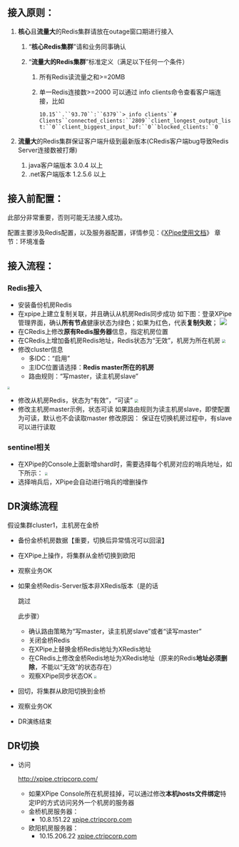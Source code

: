 ## 接入原则：

1. **核心**且**流量大**的Redis集群请放在outage窗口期进行接入

   1. “**核心Redis集群**”请和业务同事确认

   2. “**流量大的Redis集群**”标准定义（满足以下任何一个条件）

      1. 所有Redis读流量之和>=20MB

      2. 单一Redis连接数>=2000
            可以通过 info clients命令查看客户端连接，比如

         `10.15``.``93.70``:``6379``> info clients``# Clients``connected_clients:``2809``client_longest_output_list:``0``client_biggest_input_buf:``0``blocked_clients:``0`

2. **流量大**的Redis集群保证客户端升级到最新版本(CRedis客户端bug导致Redis Server连接数被打爆)

   1. java客户端版本 3.0.4 以上
   2. .net客户端版本 1.2.5.6 以上

## 接入前配置：

此部分非常重要，否则可能无法接入成功。

配置主要涉及Redis配置，以及服务器配置，详情参见：《[XPipe使用文档](http://conf.ctripcorp.com/pages/viewpage.action?pageId=113945769#XPipe使用文档-环境准备)》  章节：环境准备

## 接入流程：

### Redis接入

- 安装备份机房Redis
- 在xpipe上建立复制关联，并且确认从机房Redis同步成功
  如下图：登录XPipe管理界面，确认**所有节点**健康状态为绿色；如果为红色，代表**复制失败**；
  ![](/Users/fints/p/java/x-pipe/doc/gitbook/reference/1.5_upgrade_to_xpipe/1.png)
- 在CRedis上修改**原有Redis服务器**信息，指定机房位置
- 在CRedis上增加备机房Redis地址，Redis状态为“无效”，机房为所在机房
  <img src="/Users/fints/p/java/x-pipe/doc/gitbook/reference/1.5_upgrade_to_xpipe/2.png" style="zoom:50%;" />
- 修改cluster信息
  - 多IDC：“启用”
  - 主IDC位置请选择：**Redis master所在的机房**
  - 路由规则：“写master，读主机房slave”

<img src="/Users/fints/p/java/x-pipe/doc/gitbook/reference/1.5_upgrade_to_xpipe/3.png" style="zoom:33%;" />

- 修改从机房Redis，状态为“有效”，“可读”
  <img src="/Users/fints/p/java/x-pipe/doc/gitbook/reference/1.5_upgrade_to_xpipe/4.png" style="zoom:50%;" />
- 修改主机房master示例，状态可读
  如果路由规则为读主机房slave，即使配置为可读，默认也不会读取master
  修改原因：
  保证在切换机房过程中，有slave可以进行读取

### sentinel相关

- 在XPipe的Console上面新增shard时，需要选择每个机房对应的哨兵地址，如下所示：
  <img src="/Users/fints/p/java/x-pipe/doc/gitbook/reference/1.5_upgrade_to_xpipe/5.png" style="zoom:40%;" />
- 选择哨兵后，XPipe会自动进行哨兵的增删操作

## DR演练流程

假设集群cluster1，主机房在金桥

- 备份金桥机房数据【重要，切换后异常情况可以回滚】

- 在XPipe上操作，将集群从金桥切换到欧阳

- 观察业务OK

- 如果金桥Redis-Server版本非XRedis版本（是的话

  跳过

  此步骤）

  - 确认路由策略为“写master，读主机房slave”或者“读写master”
  - 关闭金桥Redis
  - 在XPipe上替换金桥Redis地址为XRedis地址
  - 在CRedis上修改金桥Redis地址为XRedis地址（原来的Redis**地址必须删除**，不能以“无效”的状态存在）
  - 观察XPipe同步状态OK
    <img src="/Users/fints/p/java/x-pipe/doc/gitbook/reference/1.5_upgrade_to_xpipe/6.png" style="zoom:33%;" />

- 回切，将集群从欧阳切换到金桥

- 观察业务OK

- DR演练结束

## DR切换

- 访问

   http://xpipe.ctripcorp.com/

  - 如果XPipe Console所在机房挂掉，可以通过修改**本机hosts文件绑定**特定IP的方式访问另外一个机房的服务器
  - 金桥机房服务器：
    - 10.8.151.22 [xpipe.ctripcorp.com](http://xpipe.ctripcorp.com/)
  - 欧阳机房服务器：
    - 10.15.206.22 [xpipe.ctripcorp.com](http://xpipe.ctripcorp.com/)